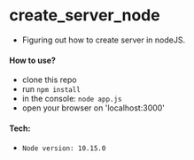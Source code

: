 # create_server_node

- Figuring out how to create server in nodeJS.

#### How to use?

- clone this repo
- run `npm install`
- in the console: `node app.js`
- open your browser on 'localhost:3000'
#### Tech:

- `Node version: 10.15.0`
